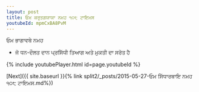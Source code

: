 ```yaml
---
layout: post
title: ਓਮ ਕਰੁਤਗਯਾਯਾ ਨਮਹ ੧੦੮ ਟਾਇਮਸ
youtubeId: mpmCxBA8PvM
---
```

 
 
 ਓਮ ਭਾਗਾਵਥੇ ਨਮਹ  
 
 -  ਜੋ ਧਨ-ਦੌਲਤ ਦਾਨ ਪ੍ਰਸਿੱਧੀ ਤਿਆਗ ਅਤੇ ਮੁਕਤੀ ਦਾ ਸਰੋਤ ਹੈ 
 
  
 
  
 
 
 
 
 
 


{% include youtubePlayer.html id=page.youtubeId %}
 
[Next]({{ site.baseurl }}{% link  split2/_posts/2015-05-27-ਓਮ ਸਿੱਧਾਰਥਾਇ ਨਮਹ ੧੦੮ ਟਾਇਮਸ.md%})
 
